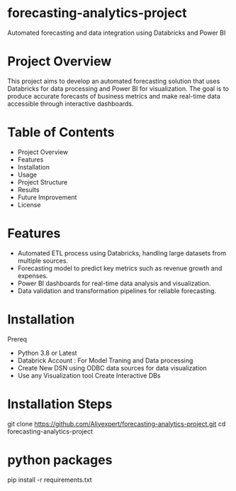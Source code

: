 # forecasting-analytics-project
Automated forecasting and data integration using Databricks and Power BI

# Project Overview
This project aims to develop an automated forecasting solution that uses Databricks for data processing and Power BI for visualization. The goal is to produce accurate forecasts of business metrics and make real-time data accessible through interactive dashboards.

# Table of Contents
* Project Overview
* Features
* Installation
* Usage
* Project Structure
* Results
* Future Improvement
* License

 # Features
 * Automated ETL process using Databricks, handling large datasets from multiple sources.
 * Forecasting model to predict key metrics such as revenue growth and expenses.
 * Power BI dashboards for real-time data analysis and visualization.
 * Data validation and transformation pipelines for reliable forecasting.

# Installation
Prereq
* Python 3.8 or Latest
* Databrick Account : For Model Traning and Data processing
* Create New DSN using ODBC data sources for data visualization
* Use any Visualization tool Create Interactive DBs

# Installation Steps 
git clone https://github.com/Alivexpert/forecasting-analytics-project.git
cd forecasting-analytics-project
# python packages
pip install -r requirements.txt

